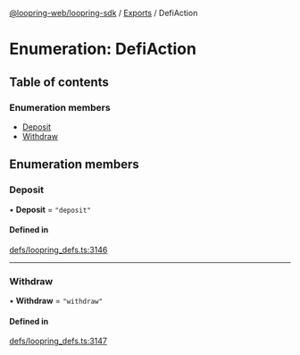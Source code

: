 [@loopring-web/loopring-sdk](../README.md) / [Exports](../modules.md) / DefiAction

# Enumeration: DefiAction

## Table of contents

### Enumeration members

- [Deposit](DefiAction.md#deposit)
- [Withdraw](DefiAction.md#withdraw)

## Enumeration members

### Deposit

• **Deposit** = `"deposit"`

#### Defined in

[defs/loopring_defs.ts:3146](https://github.com/Loopring/loopring_sdk/blob/24fdf4c/src/defs/loopring_defs.ts#L3146)

___

### Withdraw

• **Withdraw** = `"withdraw"`

#### Defined in

[defs/loopring_defs.ts:3147](https://github.com/Loopring/loopring_sdk/blob/24fdf4c/src/defs/loopring_defs.ts#L3147)
